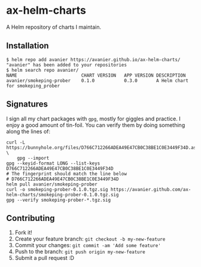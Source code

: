 # ax-helm-charts

A Helm repository of charts I maintain.

## Installation

```shell
$ helm repo add avanier https://avanier.github.io/ax-helm-charts/
"avanier" has been added to your repositories
$ helm search repo avanier/
NAME                    	CHART VERSION	APP VERSION	DESCRIPTION
avanier/smokeping-prober	0.1.0        	0.3.0      	A Helm chart for smokeping_prober
```

## Signatures

I sign all my chart packages with `gpg`, mostly for giggles and practice. I
enjoy a good amount of tin-foil. You can verify them by doing something along
the lines of:

```shell
curl -L https://bunnyhole.org/files/D766C712266ADEA49E47CB0C38BE1C0E3449F34D.asc \
    gpg --import
gpg --keyid-format LONG --list-keys D766C712266ADEA49E47CB0C38BE1C0E3449F34D
# The fingerprint should match the line below
# D766C712266ADEA49E47CB0C38BE1C0E3449F34D
helm pull avanier/smokeping-prober
curl -o smokeping-prober-0.1.0.tgz.sig https://avanier.github.com/ax-helm-charts/smokeping-prober-0.1.0.tgz.sig
gpg --verify smokeping-prober-*.tgz.sig
```

## Contributing

1. Fork it!
2. Create your feature branch: `git checkout -b my-new-feature`
3. Commit your changes: `git commit -am 'Add some feature'`
4. Push to the branch: `git push origin my-new-feature`
5. Submit a pull request :D
